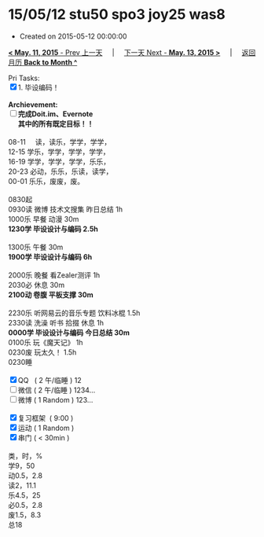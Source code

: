 # 15/05/12 stu50 spo3 joy25 was8

- Created on 2015-05-12 00:00:00

[**< May. 11, 2015** - Prev 上一天](_archived/lifelogs/2015/05/d11.md) &nbsp; &nbsp; | &nbsp; &nbsp; [下一天 Next - **May. 13, 2015 >**](_archived/lifelogs/2015/05/d13.md) &nbsp; &nbsp; |  &nbsp; &nbsp; [返回月历 **Back to Month ^**](_archived/lifelogs/2015/05/index.md)
<br/><div>Pri Tasks:<br clear="none"/><input type="checkbox" checked="true" />1. 毕设编码！</div><div><br clear="none"/></div><div><strong>Archievement:</strong></div><div><strong><input type="checkbox" />完成Doit.im、</strong><strong>Evernote</strong></div><div><strong>      其中的</strong><strong>所有</strong><strong>既定目标！！</strong></div><div><div><br clear="none"/></div>08-11     读，读乐，学学，学学，<br clear="none"/>12-15 学乐，学学，学学，学学，<br clear="none"/>16-19 学学，学学，学学，乐乐，<br clear="none"/>20-23 必动，乐乐，乐读，读学，</div><div><div>00-01 乐乐，废废，废。</div><div><br clear="none"/></div>0830起<br clear="none"/>0930读 微博 技术文搜集 昨日总结 1h</div><div>1000乐 早餐 动漫 30m</div><div><strong>1230学 </strong><strong>毕设设计与编码</strong><strong> 2.5h</strong></div><div><div><br clear="none"/></div>1300乐 午餐 30m</div><div><strong>1900学 </strong><strong>毕设设计与编码</strong><strong> 6h</strong></div><div><div><br clear="none"/></div>2000乐 晚餐 看Zealer测评 1h</div><div>2030必 休息 30m</div><div><strong>2100动 卷腹 平板支撑 30m</strong></div><div><br clear="none"/></div><div>2230乐 听网易云的音乐专题 饮料冰棍 1.5h</div><div>2330读 洗澡 听书 <span>拾掇 休息</span> 1h</div><div><strong>0000学 </strong><strong>毕设设计与编码</strong><strong> 今日总结 30m</strong></div><div>0100乐 玩《魔天记》 1h</div><div>0230废 玩太久！ 1.5h</div><div>0230睡</div><div><br clear="none"/></div><div><input type="checkbox" checked="true" />QQ   ( 2 午/临睡 ) 12<br clear="none"/><input type="checkbox" />微信 ( 2 午/临睡 ) 1234…</div><div><input type="checkbox" />微博 ( 1 Random ) 123…</div><div><br clear="none"/></div><div><input type="checkbox" checked="true" />复习框架  ( 9:00 ) <br clear="none"/></div><div><input type="checkbox" checked="true" />运动 ( 1 Random ) </div><div><input type="checkbox" checked="true" />串门 ( < 30min ) </div><div><div><br clear="none"/></div>类，时，%<br clear="none"/>学9，50<br clear="none"/>动0.5，2.8<br clear="none"/>读2，11.1<br clear="none"/>乐4.5，25<br clear="none"/>必0.5，2.8<br clear="none"/>废1.5，8.3<br clear="none"/>总18</div>
